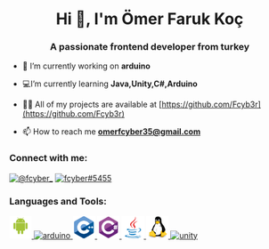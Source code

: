 <h1 align="center">Hi 👋, I'm Ömer Faruk Koç</h1>
<h3 align="center">A passionate frontend developer from turkey</h3>

- 🤞 I’m currently working on **arduino**

- 💻I’m currently learning **Java,Unity,C#,Arduino**

- 👨‍💻 All of my projects are available at [https://github.com/Fcyb3r](https://github.com/Fcyb3r)

- 📫 How to reach me **omerfcyber35@gmail.com**

<h3 align="left">Connect with me:</h3>
<p align="left">
<a href="https://twitter.com/@fcyber_" target="blank"><img align="center" src="https://cdn.jsdelivr.net/npm/simple-icons@3.0.1/icons/twitter.svg" alt="@fcyber_" height="30" width="40" /></a>
<a href="https://discord.gg/fcyber#5455" target="blank"><img align="center" src="https://cdn.jsdelivr.net/npm/simple-icons@3.0.1/icons/discord.svg" alt="fcyber#5455" height="30" width="40" /></a>
</p>

<h3 align="left">Languages and Tools:</h3>
<p align="render"> <a href="https://developer.android.com" target="_blank"> <img src="https://raw.githubusercontent.com/devicons/devicon/master/icons/android/android-original-wordmark.svg" alt="android" width="40" height="40"/> </a> <a href="https://www.arduino.cc/" target="_blank"> <img src="https://cdn.worldvectorlogo.com/logos/arduino-1.svg" alt="arduino" width="40" height="40"/> </a> <a href="https://www.w3schools.com/cpp/" target="_blank"> <img src="https://raw.githubusercontent.com/devicons/devicon/master/icons/cplusplus/cplusplus-original.svg" alt="cplusplus" width="40" height="40"/> </a> <a href="https://www.w3schools.com/cs/" target="_blank"> <img src="https://raw.githubusercontent.com/devicons/devicon/master/icons/csharp/csharp-original.svg" alt="csharp" width="40" height="40"/> </a> <a href="https://www.java.com" target="_blank"> <img src="https://raw.githubusercontent.com/devicons/devicon/master/icons/java/java-original.svg" alt="java" width="40" height="40"/> </a> <a href="https://www.linux.org/" target="_blank"> <img src="https://raw.githubusercontent.com/devicons/devicon/master/icons/linux/linux-original.svg" alt="linux" width="40" height="40"/> </a> <a href="https://unity.com/" target="_blank"> <img src="https://www.vectorlogo.zone/logos/unity3d/unity3d-icon.svg" alt="unity" width="40" height="40"/> </a> </p>
